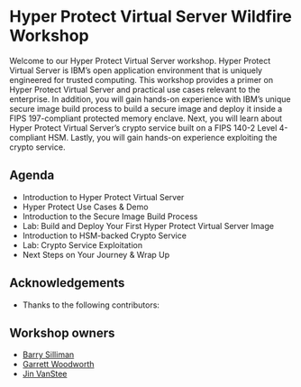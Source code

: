 # Hyper Protect Virtual Server Wildfire Workshop

Welcome to our Hyper Protect Virtual Server workshop. Hyper Protect Virtual Server is IBM’s open application environment that is uniquely engineered for trusted computing. This workshop provides a primer on Hyper Protect Virtual Server and practical use cases relevant to the enterprise. In addition, you will gain hands-on experience with IBM’s unique secure image build process to build a secure image and deploy it inside a FIPS 197-compliant protected memory enclave. Next, you will learn about Hyper Protect Virtual Server’s crypto service built on a FIPS 140-2 Level 4-compliant HSM. Lastly, you will gain hands-on experience exploiting the crypto service.

## Agenda
* Introduction to Hyper Protect Virtual Server
* Hyper Protect Use Cases & Demo
* Introduction to the Secure Image Build Process
* Lab: Build and Deploy Your First Hyper Protect Virtual Server Image
* Introduction to HSM-backed Crypto Service
* Lab: Crypto Service Exploitation
* Next Steps on Your Journey & Wrap Up

## Acknowledgements
* Thanks to the following contributors:

## Workshop owners
* [Barry Silliman](mailto:silliman@us.ibm.com)
* [Garrett Woodworth](mailto:garrett.lee.woodworth@ibm.com)
* [Jin VanStee](mailto:jinxiong@us.ibm.com)